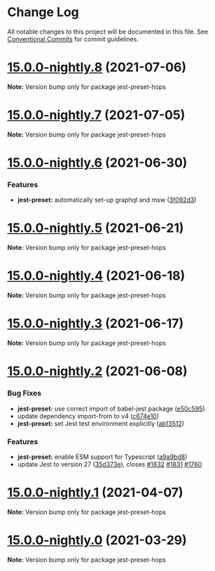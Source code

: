 # Change Log

All notable changes to this project will be documented in this file.
See [Conventional Commits](https://conventionalcommits.org) for commit guidelines.

# [15.0.0-nightly.8](https://github.com/xing/hops/compare/v15.0.0-nightly.7...v15.0.0-nightly.8) (2021-07-06)

**Note:** Version bump only for package jest-preset-hops





# [15.0.0-nightly.7](https://github.com/xing/hops/compare/v15.0.0-nightly.6...v15.0.0-nightly.7) (2021-07-05)

**Note:** Version bump only for package jest-preset-hops





# [15.0.0-nightly.6](https://github.com/xing/hops/compare/v15.0.0-nightly.5...v15.0.0-nightly.6) (2021-06-30)


### Features

* **jest-preset:** automatically set-up graphql and msw ([3f092d3](https://github.com/xing/hops/commit/3f092d3493a814b4c073dc2af8b03917973125c4))





# [15.0.0-nightly.5](https://github.com/xing/hops/compare/v15.0.0-nightly.4...v15.0.0-nightly.5) (2021-06-21)

**Note:** Version bump only for package jest-preset-hops





# [15.0.0-nightly.4](https://github.com/xing/hops/compare/v15.0.0-nightly.3...v15.0.0-nightly.4) (2021-06-18)

**Note:** Version bump only for package jest-preset-hops





# [15.0.0-nightly.3](https://github.com/xing/hops/compare/v15.0.0-nightly.2...v15.0.0-nightly.3) (2021-06-17)

**Note:** Version bump only for package jest-preset-hops





# [15.0.0-nightly.2](https://github.com/xing/hops/compare/v15.0.0-nightly.1...v15.0.0-nightly.2) (2021-06-08)


### Bug Fixes

* **jest-preset:** use correct import of babel-jest package ([e50c595](https://github.com/xing/hops/commit/e50c5955ab3c54f57cfd08bc4b2689da3b8ddce0))
* update dependency import-from to v4 ([c674e10](https://github.com/xing/hops/commit/c674e10ce243875da4c0e971a94e3c0fda9ddd91))
* **jest-preset:** set Jest test environment explicitly ([ab13512](https://github.com/xing/hops/commit/ab13512f5068f3aea10a834d9f5bd4e52a564c38))


### Features

* **jest-preset:** enable ESM support for Typescript ([a9a9bd8](https://github.com/xing/hops/commit/a9a9bd826708b3476f2fcc6d05199ad89511cd4b))
* update Jest to version 27 ([35d373e](https://github.com/xing/hops/commit/35d373eab1a2dc546891ce2f1de3f45a7160f32b)), closes [#1832](https://github.com/xing/hops/issues/1832) [#1831](https://github.com/xing/hops/issues/1831) [#1760](https://github.com/xing/hops/issues/1760)





# [15.0.0-nightly.1](https://github.com/xing/hops/compare/v15.0.0-nightly.0...v15.0.0-nightly.1) (2021-04-07)

**Note:** Version bump only for package jest-preset-hops





# [15.0.0-nightly.0](https://github.com/xing/hops/compare/v14.0.0...v15.0.0-nightly.0) (2021-03-29)

**Note:** Version bump only for package jest-preset-hops
